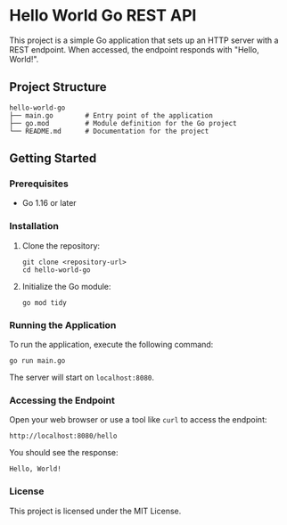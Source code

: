 # Hello World Go REST API

This project is a simple Go application that sets up an HTTP server with a REST endpoint. When accessed, the endpoint responds with "Hello, World!".

## Project Structure

```
hello-world-go
├── main.go        # Entry point of the application
├── go.mod         # Module definition for the Go project
└── README.md      # Documentation for the project
```

## Getting Started

### Prerequisites

- Go 1.16 or later

### Installation

1. Clone the repository:

   ```
   git clone <repository-url>
   cd hello-world-go
   ```

2. Initialize the Go module:

   ```
   go mod tidy
   ```

### Running the Application

To run the application, execute the following command:

```
go run main.go
```

The server will start on `localhost:8080`.

### Accessing the Endpoint

Open your web browser or use a tool like `curl` to access the endpoint:

```
http://localhost:8080/hello
```

You should see the response:

```
Hello, World!
```

### License

This project is licensed under the MIT License.